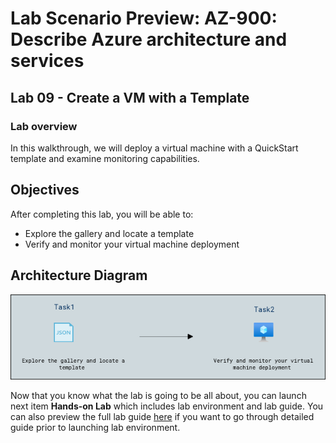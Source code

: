 # Lab Scenario Preview: AZ-900: Describe Azure architecture and services

## Lab 09 - Create a VM with a Template

### Lab overview

In this walkthrough, we will deploy a virtual machine with a QuickStart template and examine monitoring capabilities.

## Objectives

After completing this lab, you will be able to:

- Explore the gallery and locate a template
- Verify and monitor your virtual machine deployment

## Architecture Diagram

![](../images/az900lab09.PNG)

Now that you know what the lab is going to be all about, you can launch next item **Hands-on Lab** which includes lab environment and lab guide. You can also preview the full lab guide [here](https://experience.cloudlabs.ai/#/labguidepreview/744594bc-b2fa-478c-afd9-014e65382243) if you want to go through detailed guide prior to launching lab environment.